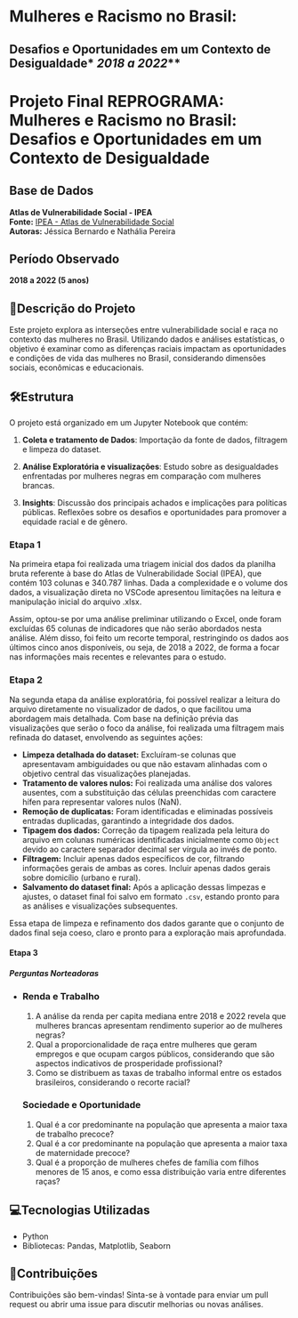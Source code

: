 # Mulheres e Racismo no Brasil: 

## Desafios e Oportunidades em um Contexto de Desigualdade* *2018 a 2022***

# Projeto Final REPROGRAMA: Mulheres e Racismo no Brasil: Desafios e Oportunidades em um Contexto de Desigualdade

## Base de Dados
**Atlas de Vulnerabilidade Social - IPEA**  
**Fonte:** [IPEA - Atlas de Vulnerabilidade Social](https://ivs.ipea.gov.br/#/repositorio#shapes)  
**Autoras:** Jéssica Bernardo e Nathália Pereira  

## Período Observado

**2018 a 2022 (5 anos)**

## 🧾Descrição do Projeto

Este projeto explora as interseções entre vulnerabilidade social e raça no contexto das mulheres no Brasil. Utilizando dados e análises estatísticas, o objetivo é examinar como as diferenças raciais impactam as oportunidades e condições de vida das mulheres no Brasil, considerando dimensões sociais, econômicas e educacionais.

## 🛠️Estrutura

O projeto está organizado em um Jupyter Notebook que contém:

1. **Coleta e tratamento de Dados**: Importação da fonte de dados, filtragem e limpeza do dataset.

2. **Análise Exploratória e visualizações**: Estudo sobre as desigualdades enfrentadas por mulheres negras em comparação com mulheres brancas.

3. **Insights**: Discussão dos principais achados e implicações para políticas públicas. Reflexões sobre os desafios e oportunidades para promover a equidade racial e de gênero.

   

### Etapa 1

Na primeira etapa foi realizada uma triagem inicial dos dados da planilha bruta referente à base do Atlas de Vulnerabilidade Social (IPEA), que contém 103 colunas e 340.787 linhas. Dada a complexidade e o volume dos dados, a visualização direta no VSCode apresentou limitações na leitura e manipulação inicial do arquivo .xlsx. 

Assim, optou-se por uma análise preliminar utilizando o Excel, onde foram excluídas 65 colunas de indicadores que não serão abordados nesta análise. Além disso, foi feito um recorte temporal, restringindo os dados aos últimos cinco anos disponíveis, ou seja, de 2018 a 2022, de forma a focar nas informações mais recentes e relevantes para o estudo.

### Etapa 2 

Na segunda etapa da análise exploratória, foi possível realizar a leitura do arquivo diretamente no visualizador de dados, o que facilitou uma abordagem mais detalhada. Com base na definição prévia das visualizações que serão o foco da análise, foi realizada uma filtragem mais refinada do dataset, envolvendo as seguintes ações:

- **Limpeza detalhada do dataset:** Excluíram-se colunas que apresentavam ambiguidades ou que não estavam alinhadas com o objetivo central das visualizações planejadas.
- **Tratamento de valores nulos:** Foi realizada uma análise dos valores ausentes, com a substituição das células preenchidas com caractere hífen para representar valores nulos (NaN).
- **Remoção de duplicatas:** Foram identificadas e eliminadas possíveis entradas duplicadas, garantindo a integridade dos dados.
- **Tipagem dos dados:** Correção da tipagem realizada pela leitura do arquivo em colunas numéricas identificadas inicialmente como `Object` devido ao caractere separador decimal ser vírgula ao invés de ponto.
- **Filtragem:** Incluir apenas dados específicos de cor, filtrando informações gerais de ambas as cores. Incluir apenas dados gerais sobre domicílio (urbano e rural).
- **Salvamento do dataset final:** Após a aplicação dessas limpezas e ajustes, o dataset final foi salvo em formato `.csv`, estando pronto para as análises e visualizações subsequentes.

Essa etapa de limpeza e refinamento dos dados garante que o conjunto de dados final seja coeso, claro e pronto para a exploração mais aprofundada.



#### **Etapa 3**

##### Perguntas Norteadoras

- ### Renda e Trabalho

  1. A análise da renda per capita mediana entre 2018 e 2022 revela que mulheres brancas apresentam rendimento superior ao de mulheres negras?
  2. Qual a proporcionalidade de raça entre mulheres que geram empregos e que ocupam cargos públicos, considerando que são aspectos indicativos de prosperidade profissional?
  3. Como se distribuem as taxas de trabalho informal entre os estados brasileiros, considerando o recorte racial?

  ### Sociedade e Oportunidade

  1. Qual é a cor predominante na população que apresenta a maior taxa de trabalho precoce?
  2. Qual é a cor predominante na população que apresenta a maior taxa de maternidade precoce?
  3. Qual é a proporção de mulheres chefes de família com filhos menores de 15 anos, e como essa distribuição varia entre diferentes raças?



## 💻Tecnologias Utilizadas

- Python
- Bibliotecas: Pandas, Matplotlib, Seaborn

## 🙌Contribuições

Contribuições são bem-vindas! Sinta-se à vontade para enviar um pull request ou abrir uma issue para discutir melhorias ou novas análises.